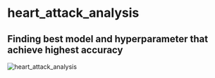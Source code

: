 # heart_attack_analysis

## Finding best model and hyperparameter that achieve highest accuracy

![heart_attack_analysis](https://user-images.githubusercontent.com/68595414/228745169-9e3cd5ab-3c29-4471-9eca-dbeefdc7e57d.png)
